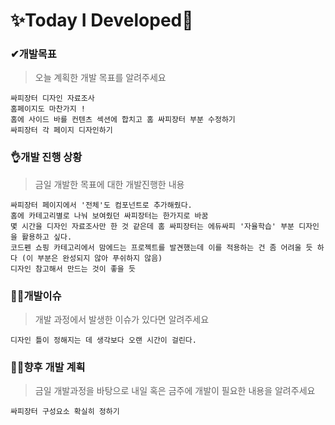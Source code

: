 # ✨Today I Developed🤞



### ✔개발목표

> 오늘 계획한 개발 목표를 알려주세요

```
싸피장터 디자인 자료조사
홈페이지도 마찬가지 ! 
홈에 사이드 바를 컨텐츠 섹션에 합치고 홈 싸피장터 부분 수정하기 
싸피장터 각 페이지 디자인하기
```





### 👌개발 진행 상황

> 금일 개발한 목표에 대한 개발진행한 내용

```
싸피장터 페이지에서 '전체'도 컴포넌트로 추가해줬다.
홈에 카테고리별로 나눠 보여줬던 싸피장터는 한가지로 바꿈 
몇 시간을 디자인 자료조사만 한 것 같은데 홈 싸피장터는 에듀싸피 '자율학습' 부분 디자인을 활용하고 싶다. 
코드펜 쇼핑 카테고리에서 맘에드는 프로젝트를 발견했는데 이를 적용하는 건 좀 어려울 듯 하다 (이 부분은 완성되지 않아 푸쉬하지 않음) 
디자인 참고해서 만드는 것이 좋을 듯
```





### 🤷‍♂️개발이슈

> 개발 과정에서 발생한 이슈가 있다면 알려주세요

```
디자인 틀이 정해지는 데 생각보다 오랜 시간이 걸린다.
```





### 🐱‍🚀향후 개발 계획

> 금일 개발과정을 바탕으로 내일 혹은 금주에 개발이 필요한 내용을 알려주세요

```
싸피장터 구성요소 확실히 정하기 
```

